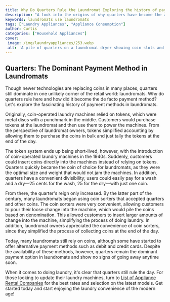 ```yaml
---
title: Why Do Quarters Rule the Laundromat Exploring the history of payment methods in laundromats
description: "A look into the origins of why quarters have become the accepted form of payment in most laundromats Discover why this particular coin dominates laundromat payment methods"
keywords: laundromats use laundromats
tags: ["Laundry Appliances", "Appliance Consumption"]
author: Curtis
categories: ["Household Appliances"]
cover: 
 image: /img/laundryappliances/253.webp
 alt: 'A pile of quarters on a laundromat dryer showing coin slots and an explanation of why laundromats use quarters as a payment method'
---
```

## Quarters: The Dominant Payment Method in Laundromats
Though newer technologies are replacing coins in many places, quarters still dominate in one unlikely corner of the retail world: laundromats. Why do quarters rule here and how did it become the de facto payment method? Let's explore the fascinating history of payment methods in laundromats.

Originally, coin-operated laundry machines relied on tokens, which were metal discs with a punchmark in the middle. Customers would purchase tokens at the laundromat and then use them to power the machines. From the perspective of laundromat owners, tokens simplified accounting by allowing them to purchase the coins in bulk and just tally the tokens at the end of the day.

The token system ends up being short-lived, however, with the introduction of coin-operated laundry machines in the 1940s. Suddenly, customers could insert coins directly into the machines instead of relying on tokens. Quarters quickly became the coin of choice for laundromats, as they were the optimal size and weight that would not jam the machines. In addition, quarters have a convenient divisibility; users could easily pay for a wash and a dry—25 cents for the wash, 25 for the dry—with just one coin. 

From there, the quarter's reign only increased. By the latter part of the century, many laundromats began using coin sorters that accepted quarters and other coins. The coin sorters were very convenient, allowing customers to pour their loose change into the machine, which would pile the coins based on denomination. This allowed customers to insert larger amounts of change into the machine, simplifying the process of doing laundry. In addition, laundromat owners appreciated the convenience of coin sorters, since they simplified the process of collecting coins at the end of the day. 

Today, many laundromats still rely on coins, although some have started to offer alternative payment methods such as debit and credit cards. Despite the availability of these methods, however, quarters remain the dominant payment option in laundromats and show no signs of going away anytime soon.

When it comes to doing laundry, it's clear that quarters still rule the day. For those looking to update their laundry machines, turn to [List of Appliance Rental Companies](./pages/appliance-rental) for the best rates and selection on the latest models. Get started today and start enjoying the laundry convenience of the modern age!
